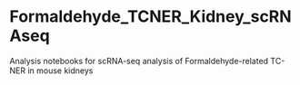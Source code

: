 # Formaldehyde_TCNER_Kidney_scRNAseq
Analysis notebooks for scRNA-seq analysis of Formaldehyde-related TC-NER in mouse kidneys
